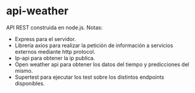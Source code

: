 # api-weather
API REST construida en node.js.
Notas:
- Express para el servidor.
- Librería axios para realizar la petición de información a servicios externos mediante http protocol.
- Ip-api para obtener la ip publica.
- Open weather api para obtener los datos del tiempo y predicciones del mismo.
- Supertest para ejecutar los test sobre los distintos endpoints disponibles.
